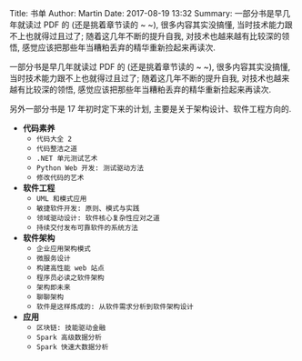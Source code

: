Title: 书单
Author: Martin
Date: 2017-08-19 13:32
Summary: 一部分书是早几年就读过 PDF 的 (还是挑着章节读的 ~ ~), 很多内容其实没搞懂, 当时技术能力跟不上也就得过且过了; 随着这几年不断的提升自我, 对技术也越来越有比较深的领悟, 感觉应该把那些年当糟粕丢弃的精华重新捡起来再读次.

一部分书是早几年就读过 PDF 的 (还是挑着章节读的 ~ ~), 很多内容其实没搞懂, 当时技术能力跟不上也就得过且过了; 随着这几年不断的提升自我, 对技术也越来越有比较深的领悟, 感觉应该把那些年当糟粕丢弃的精华重新捡起来再读次.

另外一部分书是 17 年初时定下来的计划, 主要是关于架构设计、软件工程方向的.

- **代码素养**
    + `代码大全 2`
    + `代码整洁之道`
    + `.NET 单元测试艺术`
    + `Python Web 开发: 测试驱动方法`
    + `修改代码的艺术`
- **软件工程**
    + `UML 和模式应用`
    + `敏捷软件开发: 原则、模式与实践`
    + `领域驱动设计: 软件核心复杂性应对之道`
    + `持续交付发布可靠软件的系统方法`
- **软件架构**
    + `企业应用架构模式`
    + `微服务设计`
    + `构建高性能 web 站点`
    + `程序员必读之软件架构`
    + `架构即未来`
    + `聊聊架构`
    + `软件是这样炼成的: 从软件需求分析到软件架构设计`
- **应用**
    + `区块链: 技能驱动金融`
    + `Spark 高级数据分析`
    + `Spark 快速大数据分析`
